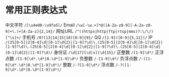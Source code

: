 常用正则表达式
===================
中文字符 `/[\u4e00-\u9fa5]/`
Email `/\w[-\w.+]*@([A-Za-z0-9][-A-Za-z0-9]+\.)+[A-Za-z]{2,14}/`
网址URL `/^((https|http|ftp|rtsp|mms)?:\/\/)[^\s]+/`
手机号 `/0?(13|14|15|18)[0-9]{9}/`
QQ `/[1-9]([0-9]{5,11})/`
IP `/(25[0-5]|2[0-4]\d|[0-1]\d{2}|[1-9]?\d)\.(25[0-5]|2[0-4]\d|[0-1]\d{2}|[1-9]?\d)\.(25[0-5]|2[0-4]\d|[0-1]\d{2}|[1-9]?\d)\.(25[0-5]|2[0-4]\d|[0-1]\d{2}|[1-9]?\d)/`
身份证 `/\d{17}[\d|x]|\d{15}/`
正整数 `/[1-9]\d*/`
正浮点数 `/[1-9]\d*.\d*|0.\d*[1-9]\d*/`
负整数 `/-[1-9]\d*/`
负浮点数 `/-([1-9]\d*.\d*|0.\d*[1-9]\d*)/`
整数 `/-?[1-9]\d*/`
浮点数 `/-?([1-9]\d*.\d*|0.\d*[1-9]\d*)/`